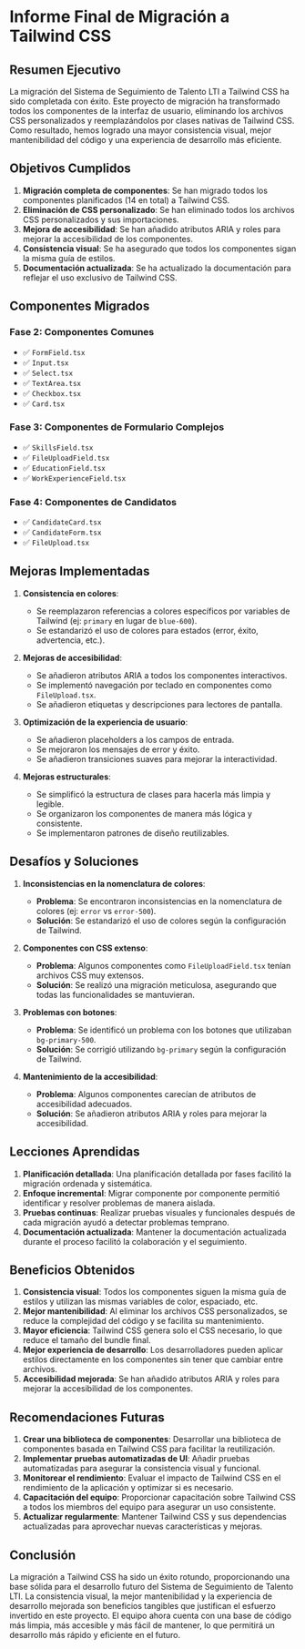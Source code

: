 # Informe Final de Migración a Tailwind CSS

## Resumen Ejecutivo

La migración del Sistema de Seguimiento de Talento LTI a Tailwind CSS ha sido completada con éxito. Este proyecto de migración ha transformado todos los componentes de la interfaz de usuario, eliminando los archivos CSS personalizados y reemplazándolos por clases nativas de Tailwind CSS. Como resultado, hemos logrado una mayor consistencia visual, mejor mantenibilidad del código y una experiencia de desarrollo más eficiente.

## Objetivos Cumplidos

1. **Migración completa de componentes**: Se han migrado todos los componentes planificados (14 en total) a Tailwind CSS.
2. **Eliminación de CSS personalizado**: Se han eliminado todos los archivos CSS personalizados y sus importaciones.
3. **Mejora de accesibilidad**: Se han añadido atributos ARIA y roles para mejorar la accesibilidad de los componentes.
4. **Consistencia visual**: Se ha asegurado que todos los componentes sigan la misma guía de estilos.
5. **Documentación actualizada**: Se ha actualizado la documentación para reflejar el uso exclusivo de Tailwind CSS.

## Componentes Migrados

### Fase 2: Componentes Comunes
- ✅ `FormField.tsx`
- ✅ `Input.tsx`
- ✅ `Select.tsx`
- ✅ `TextArea.tsx`
- ✅ `Checkbox.tsx`
- ✅ `Card.tsx`

### Fase 3: Componentes de Formulario Complejos
- ✅ `SkillsField.tsx`
- ✅ `FileUploadField.tsx`
- ✅ `EducationField.tsx`
- ✅ `WorkExperienceField.tsx`

### Fase 4: Componentes de Candidatos
- ✅ `CandidateCard.tsx`
- ✅ `CandidateForm.tsx`
- ✅ `FileUpload.tsx`

## Mejoras Implementadas

1. **Consistencia en colores**:
   - Se reemplazaron referencias a colores específicos por variables de Tailwind (ej: `primary` en lugar de `blue-600`).
   - Se estandarizó el uso de colores para estados (error, éxito, advertencia, etc.).

2. **Mejoras de accesibilidad**:
   - Se añadieron atributos ARIA a todos los componentes interactivos.
   - Se implementó navegación por teclado en componentes como `FileUpload.tsx`.
   - Se añadieron etiquetas y descripciones para lectores de pantalla.

3. **Optimización de la experiencia de usuario**:
   - Se añadieron placeholders a los campos de entrada.
   - Se mejoraron los mensajes de error y éxito.
   - Se añadieron transiciones suaves para mejorar la interactividad.

4. **Mejoras estructurales**:
   - Se simplificó la estructura de clases para hacerla más limpia y legible.
   - Se organizaron los componentes de manera más lógica y consistente.
   - Se implementaron patrones de diseño reutilizables.

## Desafíos y Soluciones

1. **Inconsistencias en la nomenclatura de colores**:
   - **Problema**: Se encontraron inconsistencias en la nomenclatura de colores (ej: `error` vs `error-500`).
   - **Solución**: Se estandarizó el uso de colores según la configuración de Tailwind.

2. **Componentes con CSS extenso**:
   - **Problema**: Algunos componentes como `FileUploadField.tsx` tenían archivos CSS muy extensos.
   - **Solución**: Se realizó una migración meticulosa, asegurando que todas las funcionalidades se mantuvieran.

3. **Problemas con botones**:
   - **Problema**: Se identificó un problema con los botones que utilizaban `bg-primary-500`.
   - **Solución**: Se corrigió utilizando `bg-primary` según la configuración de Tailwind.

4. **Mantenimiento de la accesibilidad**:
   - **Problema**: Algunos componentes carecían de atributos de accesibilidad adecuados.
   - **Solución**: Se añadieron atributos ARIA y roles para mejorar la accesibilidad.

## Lecciones Aprendidas

1. **Planificación detallada**: Una planificación detallada por fases facilitó la migración ordenada y sistemática.
2. **Enfoque incremental**: Migrar componente por componente permitió identificar y resolver problemas de manera aislada.
3. **Pruebas continuas**: Realizar pruebas visuales y funcionales después de cada migración ayudó a detectar problemas temprano.
4. **Documentación actualizada**: Mantener la documentación actualizada durante el proceso facilitó la colaboración y el seguimiento.

## Beneficios Obtenidos

1. **Consistencia visual**: Todos los componentes siguen la misma guía de estilos y utilizan las mismas variables de color, espaciado, etc.
2. **Mejor mantenibilidad**: Al eliminar los archivos CSS personalizados, se reduce la complejidad del código y se facilita su mantenimiento.
3. **Mayor eficiencia**: Tailwind CSS genera solo el CSS necesario, lo que reduce el tamaño del bundle final.
4. **Mejor experiencia de desarrollo**: Los desarrolladores pueden aplicar estilos directamente en los componentes sin tener que cambiar entre archivos.
5. **Accesibilidad mejorada**: Se han añadido atributos ARIA y roles para mejorar la accesibilidad de los componentes.

## Recomendaciones Futuras

1. **Crear una biblioteca de componentes**: Desarrollar una biblioteca de componentes basada en Tailwind CSS para facilitar la reutilización.
2. **Implementar pruebas automatizadas de UI**: Añadir pruebas automatizadas para asegurar la consistencia visual y funcional.
3. **Monitorear el rendimiento**: Evaluar el impacto de Tailwind CSS en el rendimiento de la aplicación y optimizar si es necesario.
4. **Capacitación del equipo**: Proporcionar capacitación sobre Tailwind CSS a todos los miembros del equipo para asegurar un uso consistente.
5. **Actualizar regularmente**: Mantener Tailwind CSS y sus dependencias actualizadas para aprovechar nuevas características y mejoras.

## Conclusión

La migración a Tailwind CSS ha sido un éxito rotundo, proporcionando una base sólida para el desarrollo futuro del Sistema de Seguimiento de Talento LTI. La consistencia visual, la mejor mantenibilidad y la experiencia de desarrollo mejorada son beneficios tangibles que justifican el esfuerzo invertido en este proyecto. El equipo ahora cuenta con una base de código más limpia, más accesible y más fácil de mantener, lo que permitirá un desarrollo más rápido y eficiente en el futuro. 